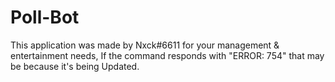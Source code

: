 # Poll-Bot
This application was made by Nxck#6611 for your management &amp; entertainment needs, If the command responds with "ERROR: 754" that may be because it's being Updated.
